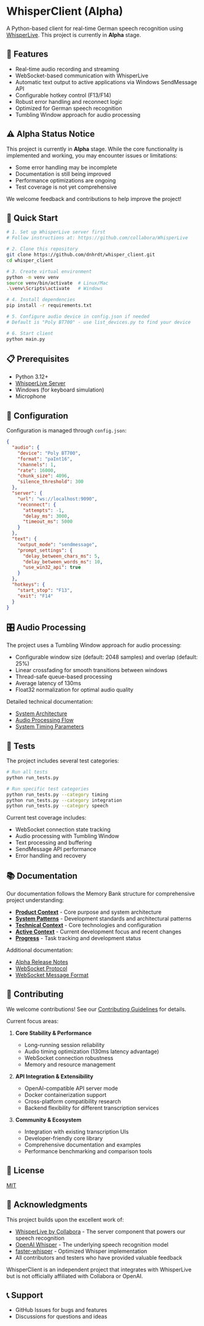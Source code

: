 # WhisperClient (Alpha)

A Python-based client for real-time German speech recognition using [WhisperLive](https://github.com/collabora/WhisperLive). This project is currently in **Alpha** stage.

## 🎯 Features

- Real-time audio recording and streaming
- WebSocket-based communication with WhisperLive
- Automatic text output to active applications via Windows SendMessage API
- Configurable hotkey control (F13/F14)
- Robust error handling and reconnect logic
- Optimized for German speech recognition
- Tumbling Window approach for audio processing

## ⚠️ Alpha Status Notice

This project is currently in **Alpha** stage. While the core functionality is implemented and working, you may encounter issues or limitations:

- Some error handling may be incomplete
- Documentation is still being improved
- Performance optimizations are ongoing
- Test coverage is not yet comprehensive

We welcome feedback and contributions to help improve the project!

## 🚀 Quick Start

```bash
# 1. Set up WhisperLive server first
# Follow instructions at: https://github.com/collabora/WhisperLive

# 2. Clone this repository
git clone https://github.com/dnhrdt/whisper_client.git
cd whisper_client

# 3. Create virtual environment
python -m venv venv
source venv/bin/activate  # Linux/Mac
.\venv\Scripts\activate   # Windows

# 4. Install dependencies
pip install -r requirements.txt

# 5. Configure audio device in config.json if needed
# Default is "Poly BT700" - use list_devices.py to find your device

# 6. Start client
python main.py
```

## 📋 Prerequisites

- Python 3.12+
- [WhisperLive Server](https://github.com/collabora/WhisperLive)
- Windows (for keyboard simulation)
- Microphone

## 🔧 Configuration

Configuration is managed through `config.json`:
```json
{
  "audio": {
    "device": "Poly BT700",
    "format": "paInt16",
    "channels": 1,
    "rate": 16000,
    "chunk_size": 4096,
    "silence_threshold": 300
  },
  "server": {
    "url": "ws://localhost:9090",
    "reconnect": {
      "attempts": -1,
      "delay_ms": 3000,
      "timeout_ms": 5000
    }
  },
  "text": {
    "output_mode": "sendmessage",
    "prompt_settings": {
      "delay_between_chars_ms": 5,
      "delay_between_words_ms": 10,
      "use_win32_api": true
    }
  },
  "hotkeys": {
    "start_stop": "F13",
    "exit": "F14"
  }
}
```

## 🎛️ Audio Processing

The project uses a Tumbling Window approach for audio processing:

- Configurable window size (default: 2048 samples) and overlap (default: 25%)
- Linear crossfading for smooth transitions between windows
- Thread-safe queue-based processing
- Average latency of 130ms
- Float32 normalization for optimal audio quality

Detailed technical documentation:
- [System Architecture](docs/diagrams/architecture/system_modules.md)
- [Audio Processing Flow](docs/diagrams/sequence/audio_processing.md)
- [System Timing Parameters](docs/diagrams/timing/system_timings.md)

## 🧪 Tests

The project includes several test categories:

```bash
# Run all tests
python run_tests.py

# Run specific test categories
python run_tests.py --category timing
python run_tests.py --category integration
python run_tests.py --category speech
```

Current test coverage includes:
- WebSocket connection state tracking
- Audio processing with Tumbling Window
- Text processing and buffering
- SendMessage API performance
- Error handling and recovery

## 📚 Documentation

Our documentation follows the Memory Bank structure for comprehensive project understanding:

- **[Product Context](cline_docs/productContext.md)** - Core purpose and system architecture
- **[System Patterns](cline_docs/systemPatterns.md)** - Development standards and architectural patterns
- **[Technical Context](cline_docs/techContext.md)** - Core technologies and configuration
- **[Active Context](cline_docs/activeContext.md)** - Current development focus and recent changes
- **[Progress](cline_docs/progress.md)** - Task tracking and development status

Additional documentation:
- [Alpha Release Notes](docs/alpha_release_notes.md)
- [WebSocket Protocol](docs/websocket_protocol.md)
- [WebSocket Message Format](docs/websocket_message_format.md)

## 🤝 Contributing

We welcome contributions! See our [Contributing Guidelines](CONTRIBUTING.md) for details.

Current focus areas:

1. **Core Stability & Performance**
   - Long-running session reliability
   - Audio timing optimization (130ms latency advantage)
   - WebSocket connection robustness
   - Memory and resource management

2. **API Integration & Extensibility**
   - OpenAI-compatible API server mode
   - Docker containerization support
   - Cross-platform compatibility research
   - Backend flexibility for different transcription services

3. **Community & Ecosystem**
   - Integration with existing transcription UIs
   - Developer-friendly core library
   - Comprehensive documentation and examples
   - Performance benchmarking and comparison tools

## 📝 License

[MIT](LICENSE)

## 🙏 Acknowledgments

This project builds upon the excellent work of:

- [WhisperLive by Collabora](https://github.com/collabora/WhisperLive) - The server component that powers our speech recognition
- [OpenAI Whisper](https://github.com/openai/whisper) - The underlying speech recognition model
- [faster-whisper](https://github.com/guillaumekln/faster-whisper) - Optimized Whisper implementation
- All contributors and testers who have provided valuable feedback

WhisperClient is an independent project that integrates with WhisperLive but is not officially affiliated with Collabora or OpenAI.

## 📞 Support

- GitHub Issues for bugs and features
- Discussions for questions and ideas
